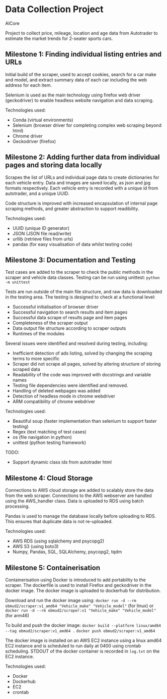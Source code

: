 # Data Collection Project
AICore

Project to collect price, mileage, location and age data from Autotrader to estimate the market trends for 2-seater sports cars.

## Milestone 1: Finding individual listing entries and URLs
Initial build of the scraper, used to accept cookies, search for a car make and model, and extract summary data of each car including the web address for each item.

Selenium is used as the main technology using firefox web driver (geckodriver) to enable headless website navigation and data scraping.

Technologies used:
- Conda (virtual environments)
- Selenium (browser driver for completing complex web scraping beyond html)
- Chrome driver
- Geckodriver (firefox)

## Milestone 2: Adding further data from individual pages and storing data locally
Scrapes the list of URLs and individual page data to create dictionaries for each vehicle entry. Data and images are saved locally, as json and jpg formats respectively. Each vehicle entry is recorded with a unique id from autotrader, and a unique UUID.

Code structure is improved with increased encapsulation of internal page scraping methods, and greater abstraction to support readibility.

Technologies used:
- UUID (unique ID generator)
- JSON (JSON file read/write)
- urllib (retrieve files from urls)
- pandas (for easy visualisation of data whilst testing code)

## Milestone 3: Documentation and Testing
Test cases are added to the scraper to check the public methods in the scraper and vehicle data classes. Testing can be run using unittest:
`python -m unittest`

Tests are run outside of the main file structure, and raw data is downloaded in the testing area. The testing is designed to check at a functional level:
- Successful initialisation of browser driver
- Successful navigation to search results and item pages
- Successful data scrape of results page and item pages
- Completeness of the scraper output
- Data output file structure according to scraper outputs
- Runtimes of the modules

Several issues were identified and resolved during testing, including:
- Inefficient detection of ads listing, solved by changing the scraping terms to more specific
- Scraper did not scrape all pages, solved by altering structure of storing scraped data
- Readability of the code was improved with docstrings and variable names
- Testing file dependencies were identified and removed.
- Handling of deleted webpages was added
- Detection of headless mode in chrome webdriver
- ARM compatibility of chrome webdriver

Technologies used:
- Beautiful soup (faster implementation than selenium to support faster testing)
- Regex (text matching of test cases)
- os (file navigation in python)
- unittest (python testing framework)

TODO:
- Support dynamic class ids from autotrader html

## Milestone 4: Cloud Storage

Connections to AWS cloud storage are added to scalably store the data from the web scraper. Connections to the AWS webserver are handled using the AWS_handler class. Data is uploaded to RDS using batch processing.

Pandas is used to manage the database locally before uploading to RDS. This ensures that duplicate data is not re-uploaded.

Technologies used:
- AWS RDS (using sqlalchemy and psycopg2)
- AWS S3 (using boto3)
- Numpy, Pandas, SQL, SQLAlchemy, psycopg2, tqdm

## Milestone 5: Containerisation

Containerisation using Docker is introduced to add portability to the scraper. The dockerfile is used to install Firefox and geckodriver in the docker image. The docker image is uploaded to dockerhub for distribution.

Download and run the docker image using:
`docker run -d --rm obmud2/scraper:v1_amd64 "Vehicle_make" "Vehicle_model"` (for linux)
or
`docker run -d --rm obmud2/scraper:v1 "Vehicle_make" "Vehicle_model"` (for arm46)

To build and push the docker image:
`docker build --platform linux/amd64 --tag obmud2/scraper:v1_amd64 .`
`docker push obmud2/scraper:v1_amd64`

The docker image is installed on an AWS EC2 instance using a linux amd64 EC2 instance and is scheduled to run daily at 0400 using crontab scheduling. STDOUT of the docker container is recorded in `log.txt` on the EC2 instance.

Technologies used:
- Docker
- Dockerhub
- EC2
- crontab
